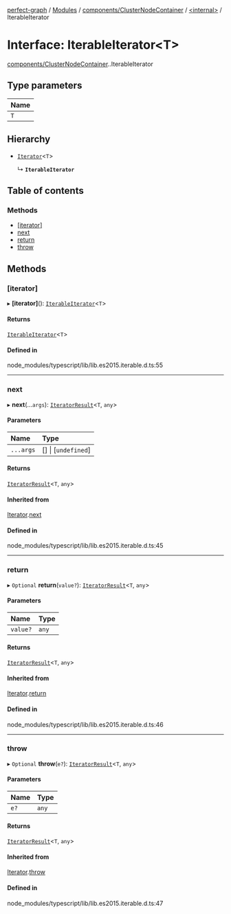 [perfect-graph](../README.md) / [Modules](../modules.md) / [components/ClusterNodeContainer](../modules/components_ClusterNodeContainer.md) / [<internal\>](../modules/components_ClusterNodeContainer._internal_.md) / IterableIterator

# Interface: IterableIterator<T\>

[components/ClusterNodeContainer](../modules/components_ClusterNodeContainer.md).[<internal>](../modules/components_ClusterNodeContainer._internal_.md).IterableIterator

## Type parameters

| Name |
| :------ |
| `T` |

## Hierarchy

- [`Iterator`](components_ClusterNodeContainer._internal_.Iterator.md)<`T`\>

  ↳ **`IterableIterator`**

## Table of contents

### Methods

- [[iterator]](components_ClusterNodeContainer._internal_.IterableIterator.md#[iterator])
- [next](components_ClusterNodeContainer._internal_.IterableIterator.md#next)
- [return](components_ClusterNodeContainer._internal_.IterableIterator.md#return)
- [throw](components_ClusterNodeContainer._internal_.IterableIterator.md#throw)

## Methods

### [iterator]

▸ **[iterator]**(): [`IterableIterator`](components_ClusterNodeContainer._internal_.IterableIterator.md)<`T`\>

#### Returns

[`IterableIterator`](components_ClusterNodeContainer._internal_.IterableIterator.md)<`T`\>

#### Defined in

node_modules/typescript/lib/lib.es2015.iterable.d.ts:55

___

### next

▸ **next**(...`args`): [`IteratorResult`](../modules/components_ClusterNodeContainer._internal_.md#iteratorresult)<`T`, `any`\>

#### Parameters

| Name | Type |
| :------ | :------ |
| `...args` | [] \| [`undefined`] |

#### Returns

[`IteratorResult`](../modules/components_ClusterNodeContainer._internal_.md#iteratorresult)<`T`, `any`\>

#### Inherited from

[Iterator](components_ClusterNodeContainer._internal_.Iterator.md).[next](components_ClusterNodeContainer._internal_.Iterator.md#next)

#### Defined in

node_modules/typescript/lib/lib.es2015.iterable.d.ts:45

___

### return

▸ `Optional` **return**(`value?`): [`IteratorResult`](../modules/components_ClusterNodeContainer._internal_.md#iteratorresult)<`T`, `any`\>

#### Parameters

| Name | Type |
| :------ | :------ |
| `value?` | `any` |

#### Returns

[`IteratorResult`](../modules/components_ClusterNodeContainer._internal_.md#iteratorresult)<`T`, `any`\>

#### Inherited from

[Iterator](components_ClusterNodeContainer._internal_.Iterator.md).[return](components_ClusterNodeContainer._internal_.Iterator.md#return)

#### Defined in

node_modules/typescript/lib/lib.es2015.iterable.d.ts:46

___

### throw

▸ `Optional` **throw**(`e?`): [`IteratorResult`](../modules/components_ClusterNodeContainer._internal_.md#iteratorresult)<`T`, `any`\>

#### Parameters

| Name | Type |
| :------ | :------ |
| `e?` | `any` |

#### Returns

[`IteratorResult`](../modules/components_ClusterNodeContainer._internal_.md#iteratorresult)<`T`, `any`\>

#### Inherited from

[Iterator](components_ClusterNodeContainer._internal_.Iterator.md).[throw](components_ClusterNodeContainer._internal_.Iterator.md#throw)

#### Defined in

node_modules/typescript/lib/lib.es2015.iterable.d.ts:47
